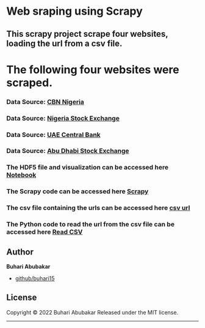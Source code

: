 # Web sraping using Scrapy

## This scrapy project scrape four websites, loading the url from a csv file.

# The following four websites were scraped.
### Data Source: [CBN Nigeria](https://www.cbn.gov.ng/rates/exchratebycurrency.asp)
### Data Source: [Nigeria Stock Exchange](https://ngxgroup.com)
### Data Source: [UAE Central Bank](https://www.centralbank.ae/en/fx-rates)
### Data Source: [Abu Dhabi Stock Exchange](https://www.adx.ae/english/Pages/marketwatch.aspx?isdlg=1)

### The HDF5 file and visualization can be accessed here [Notebook](https://github.com/buhari15/boka/blob/master/HDF.ipynb)
### The Scrapy code can be accessed here [Scrapy](https://github.com/buhari15/boka/blob/master/web_mining/web_mining/spiders/mining.py)
### The csv file containing the urls can be accessed here [csv url](https://github.com/buhari15/boka/blob/master/web_mining/web_mining/spiders/web_links.csv)
### The Python code to read the url from the csv file can be accessed here [Read CSV](https://github.com/buhari15/boka/blob/master/web_mining/web_mining/web_links.py)


## Author

**Buhari Abubakar**

+ [github/buhari15](https://github.com/buhari15)

## License

Copyright © 2022 Buhari Abubakar
Released under the MIT license.

***


